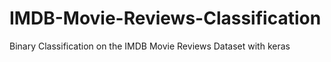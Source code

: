 # IMDB-Movie-Reviews-Classification
Binary Classification on the IMDB Movie Reviews Dataset with keras
